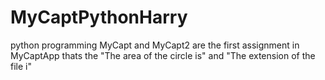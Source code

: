 # MyCaptPythonHarry
python programming
MyCapt and MyCapt2 are the first assignment in MyCaptApp thats the "The area of the circle is" and "The extension of the file i"
